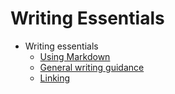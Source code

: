 # Writing Essentials

+ Writing essentials
    + [Using Markdown](using-markdown.md)
    + [General writing guidance](general-writing-guidance.md)
    + [Linking](linking.md)